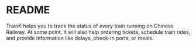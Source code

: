 # README #

TrainK helps you to track the status of every train running on Chinese Railway.
At some point, it will also help ordering tickets, schedule train rides, and provide information like delays, check-in ports, or meals.
